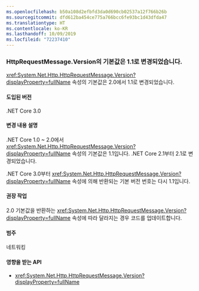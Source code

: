 ```yaml
---
ms.openlocfilehash: b50a108d2efbfd3da0d690cb02537a12f766b26b
ms.sourcegitcommit: dfd612ba454ce775a766bcc6fe93bc1d43dfda47
ms.translationtype: HT
ms.contentlocale: ko-KR
ms.lasthandoff: 10/09/2019
ms.locfileid: "72237410"
---
```

### <a name="default-value-of-httprequestmessageversion-changed-to-11"></a>HttpRequestMessage.Version의 기본값은 1.1로 변경되었습니다. 

<xref:System.Net.Http.HttpRequestMessage.Version?displayProperty=fullName> 속성의 기본값은 2.0에서 1.1로 변경되었습니다.

#### <a name="version-introduced"></a>도입된 버전

.NET Core 3.0

#### <a name="change-description"></a>변경 내용 설명

.NET Core 1.0 ~ 2.0에서 <xref:System.Net.Http.HttpRequestMessage.Version?displayProperty=fullName> 속성의 기본값은 1.1입니다. .NET Core 2.1부터 2.1로 변경되었습니다. 

.NET Core 3.0부터 <xref:System.Net.Http.HttpRequestMessage.Version?displayProperty=fullName> 속성에 의해 반환되는 기본 버전 번호는 다시 1.1입니다.
 
#### <a name="recommended-action"></a>권장 작업

2\.0 기본값을 반환하는 <xref:System.Net.Http.HttpRequestMessage.Version?displayProperty=fullName> 속성에 따라 달라지는 경우 코드를 업데이트합니다.

#### <a name="category"></a>범주

네트워킹

#### <a name="affected-apis"></a>영향을 받는 API

- <xref:System.Net.Http.HttpRequestMessage.Version?displayProperty=fullName>

<!--
a def
### Affected APIs

- `P:System.Net.Http.HttpRequestMessage.Version`

-- >

